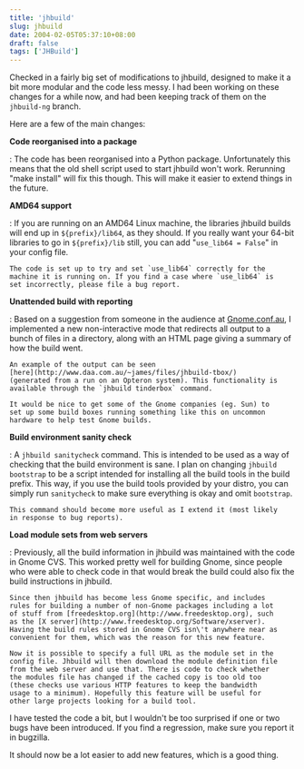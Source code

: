 ```yaml
---
title: 'jhbuild'
slug: jhbuild
date: 2004-02-05T05:37:10+08:00
draft: false
tags: ['JHBuild']
---
```


Checked in a fairly big set of modifications to jhbuild, designed to
make it a bit more modular and the code less messy. I had been working
on these changes for a while now, and had been keeping track of them on
the `jhbuild-ng` branch.

Here are a few of the main changes:

**Code reorganised into a package**

:   The code has been reorganised into a Python package. Unfortunately
    this means that the old shell script used to start jhbuild won\'t
    work. Rerunning \"make install\" will fix this though. This will
    make it easier to extend things in the future.

**AMD64 support**

:   If you are running on an AMD64 Linux machine, the libraries
    jhbuild builds will end up in `${prefix}/lib64`, as they should.
    If you really want your 64-bit libraries to go in `${prefix}/lib`
    still, you can add \"`use_lib64 = False`\" in your config file.

    The code is set up to try and set `use_lib64` correctly for the
    machine it is running on. If you find a case where `use_lib64` is
    set incorrectly, please file a bug report.

**Unattended build with reporting**

:   Based on a suggestion from someone in the audience at
    [Gnome.conf.au](http://www.gnome.org/~jdub/2004/gnome.conf.au/), I
    implemented a new non-interactive mode that redirects all output
    to a bunch of files in a directory, along with an HTML page giving
    a summary of how the build went.

    An example of the output can be seen
    [here](http://www.daa.com.au/~james/files/jhbuild-tbox/)
    (generated from a run on an Opteron system). This functionality is
    available through the `jhbuild tinderbox` command.

    It would be nice to get some of the Gnome companies (eg. Sun) to
    set up some build boxes running something like this on uncommon
    hardware to help test Gnome builds.

**Build environment sanity check**

:   A `jhbuild sanitycheck` command. This is intended to be used as a
    way of checking that the build environment is sane. I plan on
    changing `jhbuild bootstrap` to be a script intended for
    installing all the build tools in the build prefix. This way, if
    you use the build tools provided by your distro, you can simply
    run `sanitycheck` to make sure everything is okay and omit
    `bootstrap`.

    This command should become more useful as I extend it (most likely
    in response to bug reports).

**Load module sets from web servers**

:   Previously, all the build information in jhbuild was maintained
    with the code in Gnome CVS. This worked pretty well for building
    Gnome, since people who were able to check code in that would
    break the build could also fix the build instructions in jhbuild.

    Since then jhbuild has become less Gnome specific, and includes
    rules for building a number of non-Gnome packages including a lot
    of stuff from [freedesktop.org](http://www.freedesktop.org), such
    as the [X server](http://www.freedesktop.org/Software/xserver).
    Having the build rules stored in Gnome CVS isn\'t anywhere near as
    convenient for them, which was the reason for this new feature.

    Now it is possible to specify a full URL as the module set in the
    config file. Jhbuild will then download the module definition file
    from the web server and use that. There is code to check whether
    the modules file has changed if the cached copy is too old too
    (these checks use various HTTP features to keep the bandwidth
    usage to a minimum). Hopefully this feature will be useful for
    other large projects looking for a build tool.

I have tested the code a bit, but I wouldn\'t be too surprised if one or
two bugs have been introduced. If you find a regression, make sure you
report it in bugzilla.

It should now be a lot easier to add new features, which is a good
thing.

